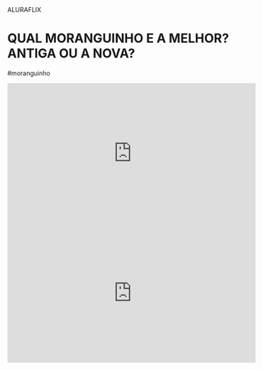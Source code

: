 <body><body/
<header>ALURAFLIX</header>



<h1>QUAL MORANGUINHO E A MELHOR? ANTIGA OU A NOVA?</h1>
<p>#moranguinho</p>



<iframe width="560" height="315" src="https://www.youtube.com/embed/ZcaFSUG-TH4?si=lzyHCf5E3bbYZLL2" title="YouTube video player" frameborder="0" allow="accelerometer; autoplay; clipboard-write; encrypted-media; gyroscope; picture-in-picture; web-share" referrerpolicy="strict-origin-when-cross-origin" allowfullscreen></iframe>

<iframe width="560" height="315" src="https://www.youtube.com/embed/szJH0Du9jkI?si=JY7Zbb2UrWMkbcIY" title="YouTube video player" frameborder="0" allow="accelerometer; autoplay; clipboard-write; encrypted-media; gyroscope; picture-in-picture; web-share" referrerpolicy="strict-origin-when-cross-origin" allowfullscreen></iframe>

